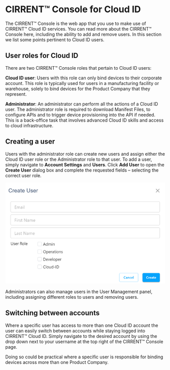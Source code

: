 # CIRRENT™ Console for Cloud ID

The CIRRENT™ Console is the web app that you use to make use of CIRRENT™ Cloud ID services. You can read more about the CIRRENT™ Console here, including the ability to add and remove users. In this section we list some points pertinent to Cloud ID users.

## User roles for Cloud ID

There are two CIRRENT™ Console roles that pertain to Cloud ID users:

**Cloud ID user**:  Users with this role can only bind devices to their corporate account.  This role is typically used for users in a manufacturing facility or warehouse, solely to bind devices for the Product Company that they represent.  

**Administrator**: An administrator can perform all the actions of a Cloud ID user. The administrator role is required to download Manifest Files, to configure APIs and to trigger device provisioning into the API if needed. This is a back-office task that involves advanced Cloud ID skills and access to cloud infrastructure.  


## Creating a user

Users with the administrator role can create new users and assign either the Cloud ID user role or the Administrator role to that user. To add a user, simply navigate to **Account Settings** and **Users**. Click **Add User** to open the **Create User** dialog box and complete the requested fields – selecting the correct user role.


![image](../img/create-user.png)


Administrators can also manage users in the User Management panel, including assigning different roles to users and removing users.



## Switching between accounts

Where a specific user has access to more than one Cloud ID account the user can easily switch between accounts while staying logged into CIRRENT™ Cloud ID. Simply navigate to the desired account by using the drop down next to your username at the top right of the CIRRENT™ Console page.

Doing so could be practical where a specific user is responsible for binding devices across more than one Product Company.

